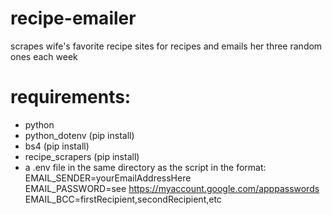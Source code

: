 # recipe-emailer
scrapes wife's favorite recipe sites for recipes and emails her three random ones each week

# requirements:
  - python
  - python_dotenv (pip install)
  - bs4 (pip install)
  - recipe_scrapers (pip install)
  - a .env file in the same directory as the script in the format:<br/>
    EMAIL_SENDER=yourEmailAddressHere<br/>
    EMAIL_PASSWORD=see https://myaccount.google.com/apppasswords<br/>
    EMAIL_BCC=firstRecipient,secondRecipient,etc
